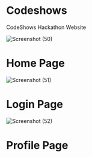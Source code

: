 # Codeshows
CodeShows Hackathon Website


![Screenshot (50)](https://user-images.githubusercontent.com/114259025/232571319-a38e0383-49a4-4b59-ab10-f2e21a6fb746.png)

# Home Page


![Screenshot (51)](https://user-images.githubusercontent.com/114259025/232572342-99d57a75-c445-4354-9313-c88d0114296a.png)

# Login Page

![Screenshot (52)](https://user-images.githubusercontent.com/114259025/232572561-24f0a62a-3cbb-49ce-8f89-7dc4242fb2d7.png)

# Profile Page
